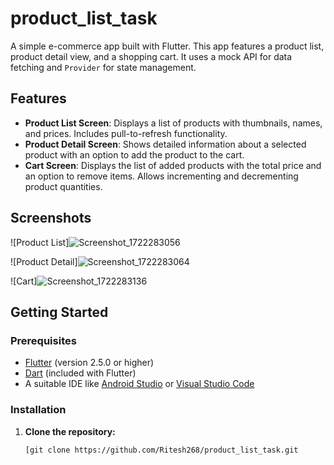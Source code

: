 # product_list_task

A simple e-commerce app built with Flutter. This app features a product list, product detail view, and a shopping cart. It uses a mock API for data fetching and `Provider` for state management.

## Features

- **Product List Screen**: Displays a list of products with thumbnails, names, and prices. Includes pull-to-refresh functionality.
- **Product Detail Screen**: Shows detailed information about a selected product with an option to add the product to the cart.
- **Cart Screen**: Displays the list of added products with the total price and an option to remove items. Allows incrementing and decrementing product quantities.

## Screenshots

![Product List]![Screenshot_1722283056](https://github.com/user-attachments/assets/e8cb6ff7-613e-4c9c-a997-cad123506423)

![Product Detail]![Screenshot_1722283064](https://github.com/user-attachments/assets/af8ed041-dc55-4162-a584-74129344d38b)

![Cart]![Screenshot_1722283136](https://github.com/user-attachments/assets/7ffc6d18-0959-4e3d-9e42-466aab29b294)


## Getting Started

### Prerequisites

- [Flutter](https://flutter.dev/docs/get-started/install) (version 2.5.0 or higher)
- [Dart](https://dart.dev/get-dart) (included with Flutter)
- A suitable IDE like [Android Studio](https://developer.android.com/studio) or [Visual Studio Code](https://code.visualstudio.com/)

### Installation

1. **Clone the repository:**
   ```sh
   [git clone https://github.com/Ritesh268/product_list_task.git
